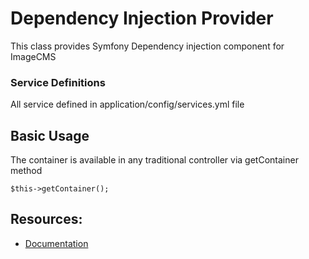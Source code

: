 # Dependency Injection Provider

This class provides Symfony Dependency injection component for ImageCMS

### Service Definitions

All service defined in application/config/services.yml file

## Basic Usage

The container is available in any traditional controller via getContainer method

    $this->getContainer();



## Resources:
* [Documentation](http://symfony.com/doc/2.8/components/dependency_injection/index.html)




